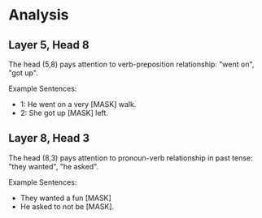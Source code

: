 # Analysis

## Layer 5, Head 8
The head (5,8) pays attention to verb-preposition relationship: "went on", "got up".

Example Sentences:
- 1: He went on a very [MASK] walk.
- 2: She got up [MASK] left.

## Layer 8, Head 3

The head (8,3) pays attention to pronoun-verb relationship in past tense: "they wanted", "he asked".

Example Sentences:
- They wanted a fun [MASK]
- He asked to not be [MASK].